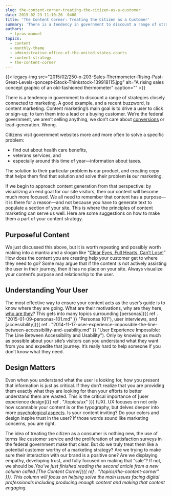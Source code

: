 ```yaml
---
slug: the-content-corner-treating-the-citizen-as-a-customer
date: 2015-02-23 11:10:26 -0400
title: 'The Content Corner: Treating the Citizen as a Customer'
summary: 'There is a tendency in government to discount a range of strategies closely connected to marketing. A good example, and a recent buzzword, is content marketing. Content marketing’s main goal is to drive a user to click or sign-up; to turn them into a lead or a buying customer. We’re the federal government, we aren’t'
authors:
  - tyrus-manuel
topics:
  - content
  - monthly-theme
  - administrative-office-of-the-united-states-courts
  - content-strategy
  - the-content-corner
---
```


{{< legacy-img src="2015/02/250-x-203-Sales-Thermometer-Rising-Past-Great-Levels-qoncept-iStock-Thinkstock-139918115.jpg" alt="A rising sales concept graphic of an old-fashioned thermometer" caption="" >}} 

There is a tendency in government to discount a range of strategies closely connected to marketing. A good example, and a recent buzzword, is content marketing. Content marketing’s main goal is to drive a user to click or sign-up; to turn them into a lead or a buying customer. We’re the federal government, we aren’t selling anything, we don’t care about [conversions](http://www.nngroup.com/articles/conversion-rates/) or lead-generation. Wrong.

Citizens visit government websites more and more often to solve a specific problem:

  * find out about health care benefits,
  * veterans services, and
  * especially around this time of year—information about taxes.

The solution to their particular problem **is** our product, and creating copy that helps them find that solution and solve their problem **is** our marketing.

If we begin to approach content generation from that perspective: by visualizing an end goal for our site visitors, then our content will become much more focused. We all need to remember that content has a purpose—it is there for a reason—and not because you have to generate text to populate a section of your site. This is where the principles of content marketing can serve us well. Here are some suggestions on how to make them a part of your content strategy.

## Purposeful Content

We just discussed this above, but it is worth repeating and possibly worth making into a mantra and a slogan like “[Clear Eyes, Full Hearts, Can’t Lose!](https://www.youtube.com/watch?v=_7TOHrppa_E)” How does the content you are creating help your customer get to where they need to go? Some may argue that if the content is not actively assisting the user in their journey, then it has no place on your site. Always visualize your content’s purpose and relationship to the user.

## Understanding Your User

The most effective way to ensure your content acts as the user’s guide is to know where they are going. What are their motivations, why are they here, [who are they](http://www.copyblogger.com/deep-connections/)? This gets into many topics surrounding [personas]({{ ref . "2015-01-09-personas-101.md" }} "Personas 101"), user interviews, and [accessibility]({{ ref . "2014-11-17-user-experience-impossible-the-line-between-accessibility-and-usability.md" }} "User Experience Impossible: The Line Between Accessibility and Usability"). Only by knowing as much as possible about your site’s visitors can you understand what they want from you and expedite that journey. It’s really hard to help someone if you don’t know what they need.

## Design Matters

Even when you understand what the user is looking for, how you present that information is just as critical. If they don’t realize that you are providing them exactly what they are looking for then your efforts to better understand them are wasted. This is the critical importance of [user experience design]({{ ref . "/topics/ux" }}) (UX). UX focuses on not only how scannable your content is or the typography, but delves deeper into more [psychological aspects](http://thenextweb.com/dd/2014/10/22/psychology-web-design/). Is your content inviting? Do your colors and design inspire trust in the user? If those words sound like marketing concerns, you are right.

The idea of treating the citizen as a consumer is nothing new, the use of terms like customer service and the proliferation of satisfaction surveys in the federal government make that clear. But do we truly treat them like a potential customer worthy of a marketing strategy? Are we trying to make sure their interaction with our brand is a positive one? Are we displaying empathy, developing trust, and fully focused on making that “sale”? If not, we should be._You’ve just finished reading the second article from a new column called [The Content Corner]({{ ref . "/topics/the-content-corner" }}). This column will focus on helping solve the main issues facing digital professionals including producing enough content and making that content engaging._